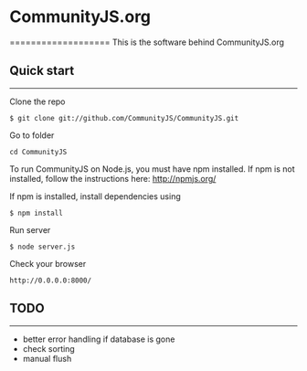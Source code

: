 # CommunityJS.org
===================
This is the software behind CommunityJS.org


## Quick start
--------------------

Clone the repo

```
$ git clone git://github.com/CommunityJS/CommunityJS.git
```

Go to folder

```
cd CommunityJS
```

To run CommunityJS on Node.js, you must have npm installed. If npm is not installed, follow the instructions here: http://npmjs.org/


If npm is installed, install dependencies using

```
$ npm install
```

Run server

```
$ node server.js
```

Check your browser

```
http://0.0.0.0:8000/
```

## TODO
--------------------
- better error handling if database is gone
- check sorting
- manual flush